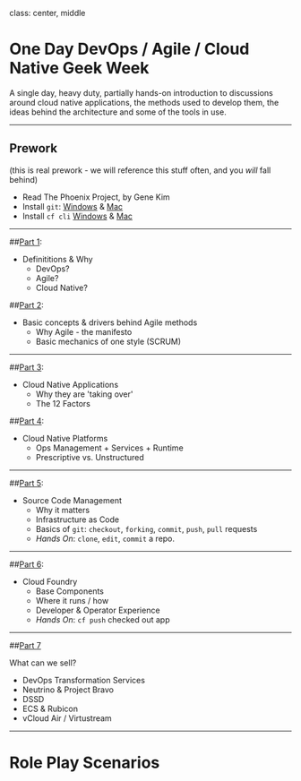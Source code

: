 class: center, middle

# One Day DevOps / Agile / Cloud Native Geek Week

A single day, heavy duty, partially hands-on introduction to discussions around cloud native applications, the methods used to develop them, the ideas behind the architecture and some of the tools in use.

---

## Prework

(this is real prework - we will reference this stuff often, and you *will* fall behind)

* Read The Phoenix Project, by Gene Kim
* Install `git`: [Windows](https://git-scm.com/download/win) & [Mac](https://git-scm.com/download/mac)
* Install `cf cli` [Windows](https://cli.run.pivotal.io/stable?release=windows64&source=github) & [Mac](https://cli.run.pivotal.io/stable?release=macosx64&source=github)

---

##[Part 1](index.html?slide=part1):
* Definititions & Why
    * DevOps?
    * Agile?
    * Cloud Native?

##[Part 2](index.html?slide=part2):
* Basic concepts & drivers behind Agile methods
  * Why Agile - the manifesto
  * Basic mechanics of one style (SCRUM)

---
  
##[Part 3](index.html?slide=part3):
* Cloud Native Applications
  * Why they are 'taking over'
  * The 12 Factors

##[Part 4](index.html?slide=part4):
* Cloud Native Platforms
  * Ops Management + Services + Runtime
  * Prescriptive vs. Unstructured

---
  
##[Part 5](index.html?slide=part5):

* Source Code Management
  * Why it matters
  * Infrastructure as Code
  * Basics of `git`:  `checkout`, `forking`, `commit`, `push`, `pull` requests
  * *Hands On*: `clone`, `edit`, `commit` a repo.
  
---
  
##[Part 6](index.html?slide=part6):  
* Cloud Foundry
  * Base Components
  * Where it runs / how
  * Developer & Operator Experience
  * *Hands On*: `cf push` checked out app

---
  
##[Part 7](index.html?slide=part7)

What can we sell?

* DevOps Transformation Services
* Neutrino & Project Bravo
* DSSD
* ECS & Rubicon
* vCloud Air / Virtustream

---

# Role Play Scenarios
